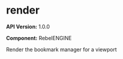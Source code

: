 # render

**API Version:** 1.0.0

**Component:** RebelENGINE

Render the bookmark manager for a viewport

